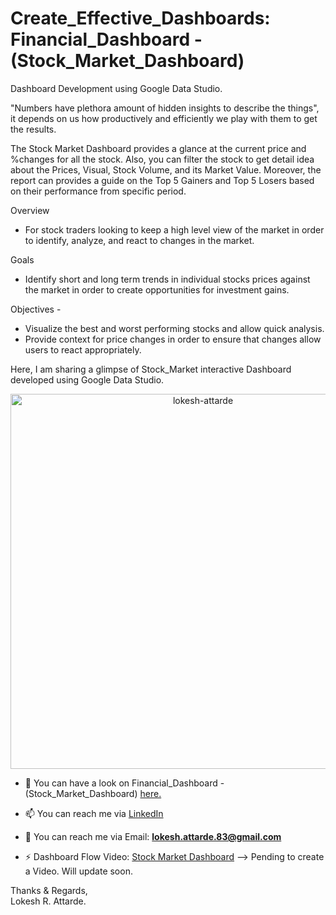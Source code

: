 # Create_Effective_Dashboards:  Financial_Dashboard - (Stock_Market_Dashboard)

Dashboard Development using Google Data Studio.

"Numbers have plethora amount of hidden insights to describe the things", it depends on us how productively and efficiently we play with them to get the results.

The Stock Market Dashboard provides a glance at the current price and %changes for all the stock. Also, you can filter the stock to get detail idea about the Prices, Visual, Stock Volume, and its Market Value. Moreover, the report can provides a guide on the Top 5 Gainers and Top 5 Losers based on their performance from specific period. 

Overview
- For stock traders looking to keep a high level view of the market in order to identify, analyze, and react to changes in the market.

Goals
- Identify short and long term trends in individual stocks prices against the market in order to create opportunities for investment gains.

Objectives -
- Visualize the best and worst performing stocks and allow quick analysis.
- Provide context for price changes in order to ensure that changes allow users to react appropriately.

Here, I am sharing a glimpse of Stock_Market interactive Dashboard developed using Google Data Studio.

<p align="center"> <img src="https://github.com/Lokesh-Attarde/Financial_Dashboard-Stock_Market_Dashboard/blob/f2ba284f10bab000c685764f1da7a6aabba79010/Stock_Market_Dashboard%20Thumbnail.JPG/?username=lokesh-attarde&label=Profit%10views&color=129e00style=plastic" alt="lokesh-attarde" width="600" /> </p>


- 🌱 You can have a look on Financial_Dashboard - (Stock_Market_Dashboard) [here.](https://datastudio.google.com/reporting/81d71aa1-f2a4-4ac6-a25d-5abfde5ec95e)

- 📫 You can reach me via [LinkedIn](https://www.linkedin.com/in/lokesh-attarde-145086141/)

- 💬 You can reach me via Email: **lokesh.attarde.83@gmail.com**

- ⚡ Dashboard Flow Video: [Stock Market Dashboard](https://drive.google.com/file/d/1gu2-UyZw4flUvHNvFvJqZ3S3UwHxY-UW/view?usp=sharing)  --> Pending to create a Video. Will update soon.


Thanks & Regards,<br />
Lokesh R. Attarde.<br />

